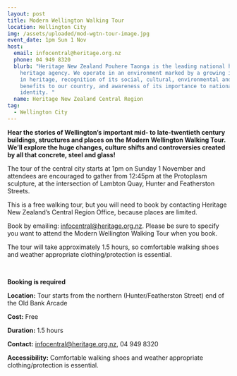 ```yaml
---
layout: post
title: Modern Wellington Walking Tour
location: Wellington City
img: /assets/uploaded/mod-wgtn-tour-image.jpg
event_date: 1pm Sun 1 Nov
host:
  email: infocentral@heritage.org.nz
  phone: 04 949 8320
  blurb: "Heritage New Zealand Pouhere Taonga is the leading national historic
    heritage agency. We operate in an environment marked by a growing interest
    in heritage, recognition of its social, cultural, environmental and economic
    benefits to our country, and awareness of its importance to national
    identity. "
  name: Heritage New Zealand Central Region
tag:
  - Wellington City
---
```

**Hear the stories of Wellington’s important mid- to late-twentieth century buildings, structures and places on the Modern Wellington Walking Tour. We’ll explore the huge changes, culture shifts and controversies created by all that concrete, steel and glass!** 

The tour of the central city starts at 1pm on Sunday 1 November and attendees are encouraged to gather from 12:45pm at the Protoplasm sculpture, at the intersection of Lambton Quay, Hunter and Featherston Streets. 

This is a free walking tour, but you will need to book by contacting Heritage New Zealand’s Central Region Office, because places are limited. 

Book by emailing: infocentral@heritage.org.nz. Please be sure to specify you want to attend the Modern Wellington Walking Tour when you book. 

The tour will take approximately 1.5 hours, so comfortable walking shoes and weather appropriate clothing/protection is essential.

<br> 

**Booking is required** 

**Location:** Tour starts from the northern (Hunter/Featherston Street) end of the Old Bank Arcade 

**Cost:** Free

**Duration:** 1.5 hours

**Contact:** infocentral@heritage.org.nz, 04 949 8320

**Accessibility:** Comfortable walking shoes and weather appropriate clothing/protection is essential.